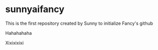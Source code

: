 # sunnyaifancy

This is the first repository created by Sunny to initialize Fancy's github

Hahahahaha

Xixixixixi

